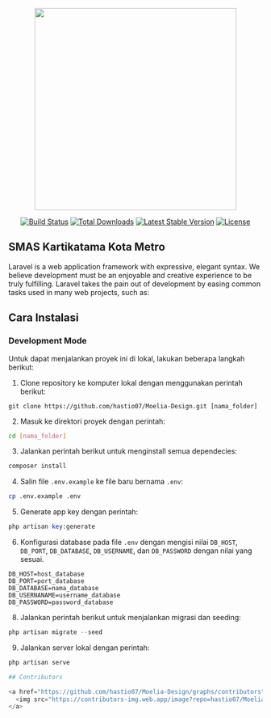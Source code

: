 <p align="center"><a href="https://laravel.com" target="_blank"><img src="https://raw.githubusercontent.com/laravel/art/master/logo-lockup/5%20SVG/2%20CMYK/1%20Full%20Color/laravel-logolockup-cmyk-red.svg" width="400"></a></p>

<p align="center">
<a href="https://travis-ci.org/laravel/framework"><img src="https://travis-ci.org/laravel/framework.svg" alt="Build Status"></a>
<a href="https://packagist.org/packages/laravel/framework"><img src="https://img.shields.io/packagist/dt/laravel/framework" alt="Total Downloads"></a>
<a href="https://packagist.org/packages/laravel/framework"><img src="https://img.shields.io/packagist/v/laravel/framework" alt="Latest Stable Version"></a>
<a href="https://packagist.org/packages/laravel/framework"><img src="https://img.shields.io/packagist/l/laravel/framework" alt="License"></a>
</p>

## SMAS Kartikatama Kota Metro

Laravel is a web application framework with expressive, elegant syntax. We believe development must be an enjoyable and creative experience to be truly fulfilling. Laravel takes the pain out of development by easing common tasks used in many web projects, such as:

## Cara Instalasi
### Development Mode
Untuk dapat menjalankan proyek ini di lokal, lakukan beberapa langkah berikut:

1. Clone repository ke komputer lokal dengan menggunakan perintah berikut:
```git
git clone https://github.com/hastio07/Moelia-Design.git [nama_folder]
```
2. Masuk ke direktori proyek dengan perintah:
```bash
cd [nama_folder]
```
3. Jalankan perintah berikut untuk menginstall semua dependecies:
```php
composer install
```
4. Salin file `.env.example` ke file baru bernama `.env`:
```bash
cp .env.example .env
```
5. Generate app key dengan perintah:
```php
php artisan key:generate
```
6. Konfigurasi database pada file `.env` dengan mengisi nilai `DB_HOST`, `DB_PORT`, `DB_DATABASE`, `DB_USERNAME`, dan `DB_PASSWORD` dengan nilai yang sesuai.
```
DB_HOST=host_database
DB_PORT=port_database
DB_DATABASE=nama_database
DB_USERNANAME=username_database
DB_PASSWORD=password_database
```
8. Jalankan perintah berikut untuk menjalankan migrasi dan seeding:
```php
php artisan migrate --seed
```
9. Jalankan server lokal dengan perintah:
```php
php artisan serve

## Contributors

<a href="https://github.com/hastio07/Moelia-Design/graphs/contributors">
  <img src="https://contributors-img.web.app/image?repo=hastio07/Moelia-Design" />
</a>
